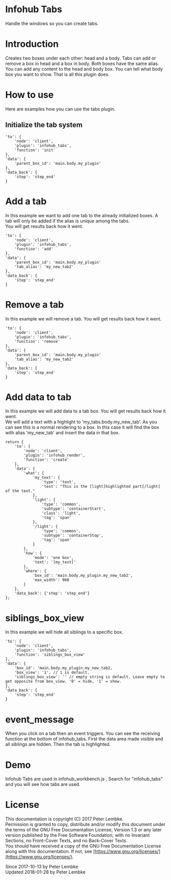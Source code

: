 # Infohub Tabs
Handle the windows so you can create tabs.  

# Introduction
Creates two boxes under each other: head and a body. Tabs can add or remove a box in head and a box in body. Both boxes have the same alias.  
You can add any content to the head and body box. You can tell what body box you want to show. That is all this plugin does.  

# How to use
Here are examples how you can use the tabs plugin.  
## Initialize the tab system

```
'to': {
    'node': 'client',
    'plugin': 'infohub_tabs',
    'function': 'init'
},
'data': {
    'parent_box_id': 'main.body.my_plugin'
},
'data_back': {
    'step': 'step_end'
}
```

# Add a tab
In this example we want to add one tab to the already initialized boxes. A tab will only be added if the alias is unique among the tabs.  
You will get results back how it went.  

```
'to': {
    'node': 'client',
    'plugin': 'infohub_tabs',
    'function': 'add'
},
'data': {
    'parent_box_id': 'main.body.my_plugin'
    'tab_alias': 'my_new_tab2'
},
'data_back': {
    'step': 'step_end'
}
```

# Remove a tab
In this example we will remove a tab. You will get results back how it went.  

```
'to': {
    'node': 'client',
    'plugin': 'infohub_tabs',
    'function': 'remove'
},
'data': {
    'parent_box_id': 'main.body.my_plugin'
    'tab_alias': 'my_new_tab2'
},
'data_back': {
    'step': 'step_end'
}
```

# Add data to tab
In this example we will add data to a tab box. You will get results back how it went.  
We will add a text with a highlight to 'my_tabs.body.my_new_tab'. As you can see this is a normal rendering to a box. In this case it will find the box with alias 'my_new_tab' and insert the data in that box.  

```
return {
    'to': {
        'node': 'client',
        'plugin': 'infohub_render',
        'function': 'create'
    },
    'data': {
        'what': {
            'my_text': {
                'type': 'text',
                'text': "This is the [light]highlighted part[/light] of the text."
            },
            'light': {
                'type': 'common',
                'subtype': 'containerStart',
                'class': 'light',
                'tag': 'span'
            },
            '/light': {
                'type': 'common',
                'subtype': 'containerStop',
                'tag': 'span'
            }
        },
        'how': {
            'mode': 'one box',
            'text': '[my_text]'
        },
        'where': {
            'box_id': 'main.body.my_plugin.my_new_tab2',
            'max_width': 960
        }
    },
    'data_back': {'step': 'step_end'}
};
```

# siblings_box_view
In this example we will hide all siblings to a specific box.  

```
'to': {
    'node': 'client',
    'plugin': 'infohub_tabs',
    'function': 'siblings_box_view'
},
'data': {
    'box_id': 'main.body.my_plugin.my_new_tab2,
    'box_view': '1', // 1 is default.
    'siblings_box_view': '' // empty string is default. Leave empty to get opposite from box_view. '0' = hide, '1' = show.
},
'data_back': {
    'step': 'step_end'
}
```

# event_message
When you click on a tab then an event triggers. You can see the receiving function at the bottom of infohub_tabs.
First the data area made visible and all siblings are hidden. Then the tab is highlighted.  

# Demo
Infohub Tabs are used in infohub_workbench.js , Search for "infohub_tabs" and you will see how tabs are used.  

# License
This documentation is copyright (C) 2017 Peter Lembke.  
Permission is granted to copy, distribute and/or modify this document under the terms of the GNU Free Documentation License, Version 1.3 or any later version published by the Free Software Foundation; with no Invariant Sections, no Front-Cover Texts, and no Back-Cover Texts.  
You should have received a copy of the GNU Free Documentation License along with this documentation. If not, see [https://www.gnu.org/licenses/](https://www.gnu.org/licenses/).  

Since 2017-10-13 by Peter Lembke  
Updated 2018-01-28 by Peter Lembke  
